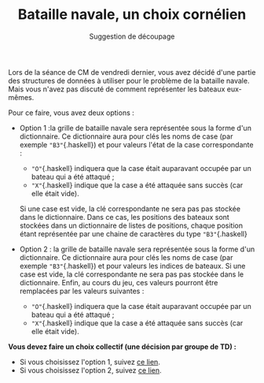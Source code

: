 ﻿---
title : Bataille navale, un choix cornélien
subtitle: Suggestion de découpage
language: fr
rights: Creative Commons CC BY-NC-SA
---

Lors de la séance de CM de vendredi dernier, vous avez décidé d'une partie des
structures de données à utiliser pour le problème de la bataille navale. Mais
vous n'avez pas discuté de comment représenter les bateaux eux-mêmes.

Pour ce faire, vous avez deux options :

* Option 1 :la grille de bataille navale sera représentée sous la forme
d'un dictionnaire. Ce dictionnaire aura pour clés les noms de case (par exemple
`"B3"`{.haskell}) et pour valeurs l'état de la case correspondante :

    - `"O"`{.haskell} indiquera que la case était auparavant occupée par un bateau
    qui a été attaqué ;
    - `"X"`{.haskell} indique que la case a été attaquée sans succès (car elle
        était vide).

    Si une case est vide, la clé correspondante ne sera pas pas stockée dans le
    dictionnaire. Dans ce cas, les positions des bateaux sont stockées dans un
    dictionnaire de listes de positions, chaque position étant représentée par une
    chaine de caractères du type `"B3"`{.haskell}

* Option 2 : la grille de bataille navale sera représentée sous la forme
d'un dictionnaire. Ce dictionnaire aura pour clés les noms de case (par exemple
`"B3"`{.haskell}) et pour valeurs les indices de bateaux. Si une case est vide,
la clé correspondante ne sera pas pas stockée dans le dictionnaire. Enfin, au
cours du jeu, ces valeurs pourront être remplacées par les valeurs suivantes :

    - `"O"`{.haskell} indiquera que la case était auparavant occupée par un bateau
    qui a été attaqué ;
    - `"X"`{.haskell} indique que la case a été attaquée sans succès (car elle
        était vide).

**Vous devez faire un choix collectif (une décision par groupe de TD) :**

* Si vous choisissez l'option 1, suivez
[ce lien](bataille_navale_intermediaire3.html).
* Si vous choisissez l'option 2, suivez
[ce lien](bataille_navale_intermediaire2.html).
